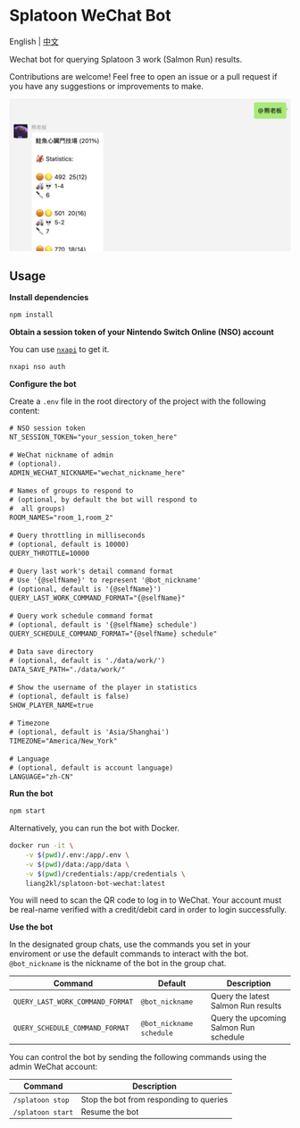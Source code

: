 # Splatoon WeChat Bot

English | [中文](./README_zh.md)

Wechat bot for querying Splatoon 3 work (Salmon Run) results.

Contributions are welcome! Feel free to open an issue or a pull request if you have any suggestions or improvements to make.

![](./docs/screenshot.png)

## Usage

**Install dependencies**

```bash
npm install
```

**Obtain a session token of your Nintendo Switch Online (NSO) account**

You can use [`nxapi`](https://github.com/samuelthomas2774/nxapi) to get it.

```bash
nxapi nso auth
```

**Configure the bot**

Create a `.env` file in the root directory of the project with the following content:

```env
# NSO session token
NT_SESSION_TOKEN="your_session_token_here"

# WeChat nickname of admin
# (optional).
ADMIN_WECHAT_NICKNAME="wechat_nickname_here"

# Names of groups to respond to
# (optional, by default the bot will respond to
#  all groups)
ROOM_NAMES="room_1,room_2"

# Query throttling in milliseconds
# (optional, default is 10000)
QUERY_THROTTLE=10000

# Query last work's detail command format
# Use '{@selfName}' to represent '@bot_nickname'
# (optional, default is '{@selfName}')
QUERY_LAST_WORK_COMMAND_FORMAT="{@selfName}"

# Query work schedule command format
# (optional, default is '{@selfName} schedule')
QUERY_SCHEDULE_COMMAND_FORMAT="{@selfName} schedule"

# Data save directory
# (optional, default is './data/work/')
DATA_SAVE_PATH="./data/work/"

# Show the username of the player in statistics
# (optional, default is false)
SHOW_PLAYER_NAME=true

# Timezone
# (optional, default is 'Asia/Shanghai')
TIMEZONE="America/New_York"

# Language
# (optional, default is account language)
LANGUAGE="zh-CN"
```

**Run the bot**

```bash
npm start
```

Alternatively, you can run the bot with Docker.

```bash
docker run -it \
    -v $(pwd)/.env:/app/.env \
    -v $(pwd)/data:/app/data \
    -v $(pwd)/credentials:/app/credentials \
    liang2kl/splatoon-bot-wechat:latest
```

You will need to scan the QR code to log in to WeChat. Your account must be real-name verified with a credit/debit card in order to login successfully.

**Use the bot**

In the designated group chats, use the commands you set in your enviroment or use the default commands to interact with the bot. `@bot_nickname` is the nickname of the bot in the group chat.

| Command | Default | Description |
| --- | --- | --- |
| `QUERY_LAST_WORK_COMMAND_FORMAT` | `@bot_nickname` | Query the latest Salmon Run results |
| `QUERY_SCHEDULE_COMMAND_FORMAT` | `@bot_nickname schedule` | Query the upcoming Salmon Run schedule |

You can control the bot by sending the following commands using the admin WeChat account:

| Command | Description |
| --- | --- |
| `/splatoon stop` | Stop the bot from responding to queries |
| `/splatoon start` | Resume the bot |

